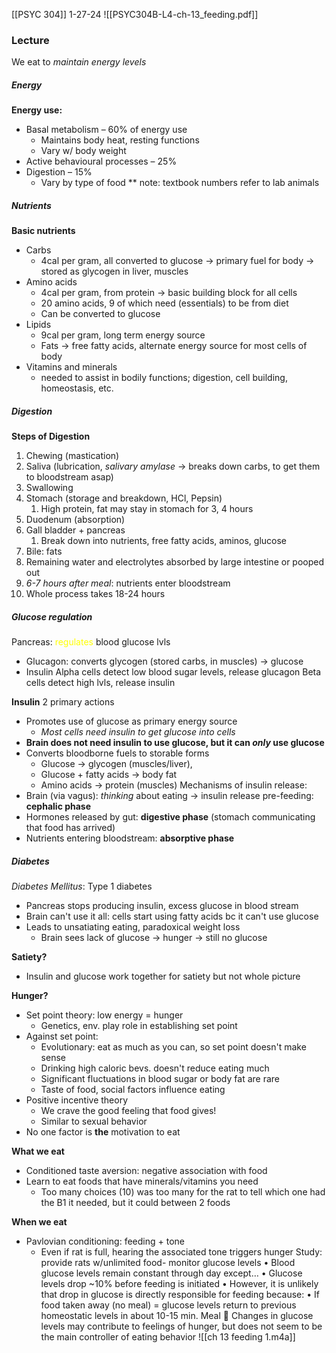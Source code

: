 [[PSYC 304]]
1-27-24
![[PSYC304B-L4-ch-13_feeding.pdf]]
### Lecture

We eat to *maintain energy levels*
##### Energy
**Energy use:** 
- Basal metabolism – 60% of energy use
	- Maintains body heat, resting functions
	- Vary w/ body weight
- Active behavioural processes – 25% 
- Digestion – 15%
	- Vary by type of food
** note: textbook numbers refer to lab animals

##### Nutrients
**Basic nutrients**
- Carbs
	- 4cal per gram, all converted to glucose → primary fuel for body → stored as glycogen in liver, muscles
- Amino acids
	- 4cal per gram, from protein → basic building block for all cells
	- 20 amino acids, 9 of which need (essentials) to be from diet 
	- Can be converted to glucose
- Lipids
	- 9cal per gram, long term energy source
	- Fats → free fatty acids, alternate energy source for most cells of body 
- Vitamins and minerals
	- needed to assist in bodily functions; digestion, cell building, homeostasis, etc. 

##### Digestion
**Steps of Digestion**
1. Chewing (mastication)
2. Saliva (lubrication, *salivary amylase* → breaks down carbs, to get them to bloodstream asap)
3. Swallowing
4. Stomach (storage and breakdown, HCl, Pepsin)
	1. High protein, fat may stay in stomach for 3, 4 hours
5. Duodenum (absorption)
6. Gall bladder + pancreas
	1. Break down into nutrients, free fatty acids, aminos, glucose
7. Bile: fats
8. Remaining water and electrolytes absorbed by large intestine or pooped out
9. *6-7 hours after meal*: nutrients enter bloodstream
10. Whole process takes 18-24 hours

##### **Glucose regulation**
Pancreas: <span style="color:#ffff00">regulates</span> blood glucose lvls
- Glucagon: converts glycogen (stored carbs, in muscles) → glucose
- Insulin
Alpha cells detect low blood sugar levels, release glucagon
Beta cells detect high lvls, release insulin

**Insulin**
2 primary actions
- Promotes use of glucose as primary energy source
	- *Most cells need insulin to get glucose into cells*
- **Brain does not need insulin to use glucose, but it can *only* use glucose**
- Converts bloodborne fuels to storable forms
	- Glucose → glycogen (muscles/liver),
	- Glucose + fatty acids → body fat
	- Amino acids → protein (muscles)
Mechanisms of insulin release: 
- Brain (via vagus): *thinking* about eating → insulin release pre-feeding: **cephalic phase**
- Hormones released by gut: **digestive phase** (stomach communicating that food has arrived)
- Nutrients entering bloodstream: **absorptive phase**

##### Diabetes
*Diabetes Mellitus*: Type 1 diabetes
- Pancreas stops producing insulin, excess glucose in blood stream 
- Brain can't use it all: cells start using fatty acids bc it can't use glucose
- Leads to unsatiating eating, paradoxical weight loss
	- Brain sees lack of glucose → hunger → still no glucose

**Satiety?**
- Insulin and glucose work together for satiety but not whole picture

**Hunger?**
- Set point theory: low energy = hunger
	- Genetics, env. play role in establishing set point
- Against set point:
	- Evolutionary: eat as much as you can, so set point doesn't make sense
	- Drinking high caloric bevs. doesn't reduce eating much
	- Significant fluctuations in blood sugar or body fat are rare
	- Taste of food, social factors influence eating
- Positive incentive theory
	- We crave the good feeling that food gives!
	- Similar to sexual behavior
- No one factor is **the** motivation to eat

**What we eat**
- Conditioned taste aversion: negative association with food
- Learn to eat foods that have minerals/vitamins you need
	- Too many choices (10) was too many for the rat to tell which one had the B1 it needed, but it could between 2 foods

**When we eat**
- Pavlovian conditioning: feeding + tone 
	- Even if rat is full, hearing the associated tone triggers hunger
 Study: provide rats w/unlimited food- monitor glucose levels • Blood glucose levels remain constant through day except… • Glucose levels drop ~10% before feeding is initiated • However, it is unlikely that drop in glucose is directly responsible for feeding because: • If food taken away (no meal) = glucose levels return to previous homeostatic levels in about 10-15 min. 
 Meal  Changes in glucose levels may contribute to feelings of hunger, but does not seem to be the main controller of eating behavior
![[ch 13 feeding 1.m4a]]